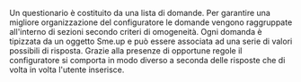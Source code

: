 Un questionario è costituito da una lista di domande.
Per garantire una migliore organizzazione del configuratore le domande vengono raggruppate
all'interno di sezioni secondo criteri di omogeneità.
Ogni domanda è tipizzata da un oggetto Sme.up e può essere associata ad una serie
di valori possibili di risposta.
Grazie alla presenze di opportune regole il configuratore si comporta in modo diverso a seconda
delle risposte che di volta in volta l'utente inserisce.
